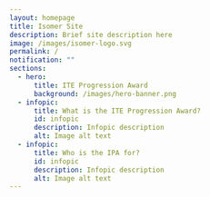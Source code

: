 ```yaml
---
layout: homepage
title: Isomer Site
description: Brief site description here
image: /images/isomer-logo.svg
permalink: /
notification: ""
sections:
  - hero:
      title: ITE Progression Award
      background: /images/hero-banner.png
  - infopic:
      title: What is the ITE Progression Award?
      id: infopic
      description: Infopic description
      alt: Image alt text
  - infopic:
      title: Who is the IPA for?
      id: infopic
      description: Infopic description
      alt: Image alt text
---
```

